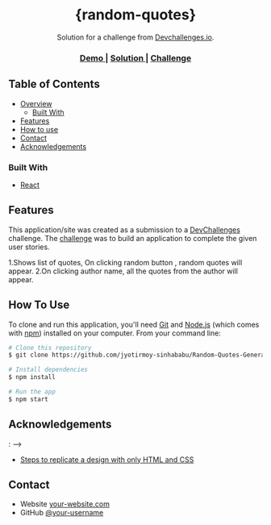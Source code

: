 <h1 align="center">{random-quotes}</h1>

<div align="center">
   Solution for a challenge from  <a href="http://devchallenges.io" target="_blank">Devchallenges.io</a>.
</div>

<div align="center">
  <h3>
    <a href="https://relaxed-panda-0ddc0d.netlify.app">
      Demo
    </a>
    <span> | </span>
    <a href="https://github.com/jyotirmoy-sinhababu/Random-Quotes-Generator">
      Solution
    </a>
    <span> | </span>
    <a href="https://devchallenges.io/challenges/8Y3J4ucAMQpSnYTwwWW8">
      Challenge
    </a>
  </h3>
</div>

<!-- TABLE OF CONTENTS -->

## Table of Contents

- [Overview](#overview)
  - [Built With](#built-with)
- [Features](#features)
- [How to use](#how-to-use)
- [Contact](#contact)
- [Acknowledgements](#acknowledgements)

### Built With

<!--I build this project using react-->

- [React](https://reactjs.org/)

## Features

<!-- List the features :) -->

This application/site was created as a submission to a [DevChallenges](https://devchallenges.io/challenges) challenge. The [challenge](https://devchallenges.io/challenges/8Y3J4ucAMQpSnYTwwWW8) was to build an application to complete the given user stories.

1.Shows list of quotes, On clicking random button , random quotes will appear.
2.On clicking author name, all the quotes from the author will appear.

## How To Use

<!-- For example: -->

To clone and run this application, you'll need [Git](https://git-scm.com) and [Node.js](https://nodejs.org/en/download/) (which comes with [npm](http://npmjs.com)) installed on your computer. From your command line:

```bash
# Clone this repository
$ git clone https://github.com/jyotirmoy-sinhababu/Random-Quotes-Generator

# Install dependencies
$ npm install

# Run the app
$ npm start
```

## Acknowledgements

: -->

- [Steps to replicate a design with only HTML and CSS](https://devchallenges-blogs.web.app/how-to-replicate-design/)

## Contact

- Website [your-website.com](https://relaxed-panda-0ddc0d.netlify.app)
- GitHub [@your-username](https://github.com/jyotirmoy-sinhababu?tab=repositories)
